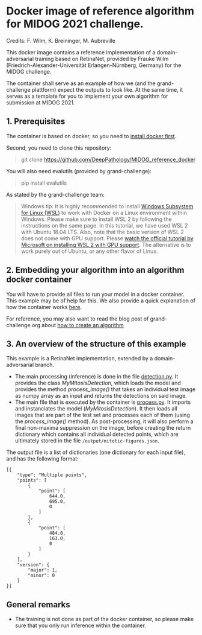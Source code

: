 # Docker image of reference algorithm for MIDOG 2021 challenge.

Credits: F. Wilm, K. Breininger, M. Aubreville

This docker image contains a reference implementation of a domain-adversarial training based on RetinaNet, provided by Frauke Wilm (Friedrich-Alexander-Universität Erlangen-Nürnberg, Germany) for the MIDOG challenge.

The container shall serve as an example of how we (and the grand-challenge plattform) expect the outputs to look like. At the same time, it serves as a template for you to implement your own algorithm for submission at MIDOG 2021.

## 1. Prerequisites

The container is based on docker, so you need to [install docker first](https://www.docker.com/get-started). 

Second, you need to clone this repository:
> git clone https://github.com/DeepPathology/MIDOG_reference_docker

You will also need evalutils (provided by grand-challenge):
> pip install evalutils

As stated by the grand-challenge team:
>Windows tip: It is highly recommended to install [Windows Subsystem for Linux (WSL)](https://docs.microsoft.com/en-us/windows/wsl/install-win10) to work with Docker on a Linux environment within Windows. Please make sure to install WSL 2 by following the instructions on the same page. In this tutorial, we have used WSL 2 with Ubuntu 18.04 LTS. Also, note that the basic version of WSL 2 does not come with GPU support. Please [watch the official tutorial by Microsoft on installing WSL 2 with GPU support](https://www.youtube.com/watch?v=PdxXlZJiuxA). The alternative is to work purely out of Ubuntu, or any other flavor of Linux.

## 2. Embedding your algorithm into an algorithm docker container

You will have to provide all files to run your model in a docker container. This example may be of help for this. We also provide a quick explanation of how the container works [here](https://youtube.com).

For reference, you may also want to read the blog post of grand-challenge.org about [how to create an algorithm](https://grand-challenge.org/blogs/create-an-algorithm/)

## 3. An overview of the structure of this example

This example is a RetinaNet implementation, extended by a domain-adversarial branch. 
- The main processing (inference) is done in the file [detection.py](detection.py). It provides the class *MyMitosisDetection*, which loads the model and provides the method *process_image()* that takes an individual test image as numpy array as an input and returns the detections on said image.
- The main file that is executed by the container is [process.py](process.py). It imports and instanciates the model (*MyMitosisDetection*). It then loads all images that are part of the test set and processes each of them (using the *process_image()* method). As post-processing, it will also perform a final non-maxima suppression on the image, before creating the return dictionary which contains all individual detected points, which are ultimately stored in the file `/output/mitotic-figures.json`. 

The output file is a list of dictionaries (one dictionary for each input file), and has the following format:

```
[{
    "type": "Multiple points",
    "points": [
        {
            "point": [
                644.0,
                695.0,
                0
            ]
        },
        {
            "point": [
                484.0,
                163.0,
                0
            ]
        }
    ],
    "version": {
        "major": 1,
        "minor": 0
    }
}]
```



## General remarks
- The training is not done as part of the docker container, so please make sure that you only run inference within the container.


